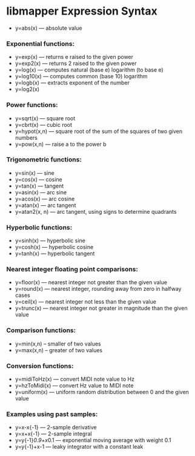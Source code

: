 libmapper Expression Syntax
===========================

* y=abs(x) — absolute value

### Exponential functions:
* y=exp(x) — returns e raised to the given power
* y=exp2(x) — returns 2 raised to the given power
* y=log(x) — computes natural (base e) logarithm (to base e)
* y=log10(x) — computes common (base 10) logarithm
* y=logb(x) — extracts exponent of the number
* y=log2(x)

### Power functions:
* y=sqrt(x) — square root
* y=cbrt(x) — cubic root
* y=hypot(x,n) — square root of the sum of the squares of two given numbers
* y=pow(x,n) — raise a to the power b

### Trigonometric functions:
* y=sin(x) — sine
* y=cos(x) — cosine
* y=tan(x) — tangent
* y=asin(x) — arc sine
* y=acos(x) — arc cosine
* y=atan(x) — arc tangent
* y=atan2(x, n) — arc tangent, using signs to determine quadrants

### Hyperbolic functions:
* y=sinh(x) — hyperbolic sine
* y=cosh(x) — hyperbolic cosine
* y=tanh(x) — hyperbolic tangent

### Nearest integer floating point comparisons:
* y=floor(x) — nearest integer not greater than the given value
* y=round(x) — nearest integer, rounding away from zero in halfway cases
* y=ceil(x) — nearest integer not less than the given value
* y=trunc(x) — nearest integer not greater in magnitude than the given value

### Comparison functions:
* y=min(x,n) – smaller of two values
* y=max(x,n) – greater of two values

### Conversion functions:
* y=midiToHz(x) — convert MIDI note value to Hz
* y=hzToMidi(x) — convert Hz value to MIDI note
* y=uniform(x) — uniform random distribution between 0 and the given value

### Examples using past samples:
* y=x-x{-1} — 2-sample derivative
* y=x+x{-1} — 2-sample integral
* y=y{-1}*0.9+x*0.1 — exponential moving average with weight 0.1
* y=y{-1}+x-1 — leaky integrator with a constant leak
